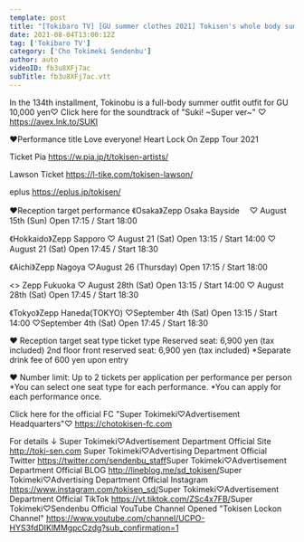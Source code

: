 ```yaml
---
template: post
title: "[Tokibaro TV] [GU summer clothes 2021] Tokisen's whole body summer clothes coordination for 10,000 yen ♡ epi 134"
date: 2021-08-04T13:00:12Z
tag: ['Tokibaro TV']
category: ['Cho Tokimeki Sendenbu']
author: auto 
videoID: fb3u8XFj7ac
subTitle: fb3u8XFj7ac.vtt
---
```

In the 134th installment, Tokinobu is a full-body summer outfit outfit for GU 10,000 yen♡
Click here for the soundtrack of "Suki! ~Super ver~" ♡ https://avex.lnk.to/SUKI

♥Performance title
Love everyone! Heart Lock On Zepp Tour 2021

Ticket Pia
https://w.pia.jp/t/tokisen-artists/

Lawson Ticket
https://l-tike.com/tokisen-lawson/

eplus
https://eplus.jp/tokisen/

♥Reception target performance
《Osaka》Zepp Osaka Bayside　
♡ August 15th (Sun) Open 17:15 / Start 18:00

《Hokkaido》Zepp Sapporo
♡ August 21 (Sat) Open 13:15 / Start 14:00
♡ August 21 (Sat) Open 17:45 / Start 18:30

《Aichi》Zepp Nagoya
♡August 26 (Thursday) Open 17:15 / Start 18:00

<<Fukuoka>> Zepp Fukuoka
♡ August 28th (Sat) Open 13:15 / Start 14:00
♡ August 28th (Sat) Open 17:45 / Start 18:30

《Tokyo》Zepp Haneda(TOKYO)
♡September 4th (Sat) Open 13:15 / Start 14:00
♡September 4th (Sat) Open 17:45 / Start 18:30

♥ Reception target seat type ticket type
Reserved seat: 6,900 yen (tax included)
2nd floor front reserved seat: 6,900 yen (tax included)
*Separate drink fee of 600 yen upon entry

♥ Number limit: Up to 2 tickets per application per performance per person
*You can select one seat type for each performance.
*You can apply for each performance once.

Click here for the official FC "Super Tokimeki♡Advertisement Headquarters"♡
https://chotokisen-fc.com​

For details ↓
Super Tokimeki♡Advertisement Department Official Site
http://toki-sen.com​
Super Tokimeki♡Advertising Department Official Twitter
https://twitter.com/sendenbu_staff​
Super Tokimeki♡Advertisement Department Official BLOG
http://lineblog.me/sd_tokisen/​
Super Tokimeki♡Advertising Department Official Instagram
https://www.instagram.com/tokisen_sd/​
Super Tokimeki♡Advertisement Department Official TikTok
https://vt.tiktok.com/ZSc4x7FB/​
Super Tokimeki♡Sendenbu Official YouTube Channel Opened
"Tokisen Lockon Channel"
https://www.youtube.com/channel/UCPO-HYS3fdDIKlMMgpcCzdg?sub_confirmation=1